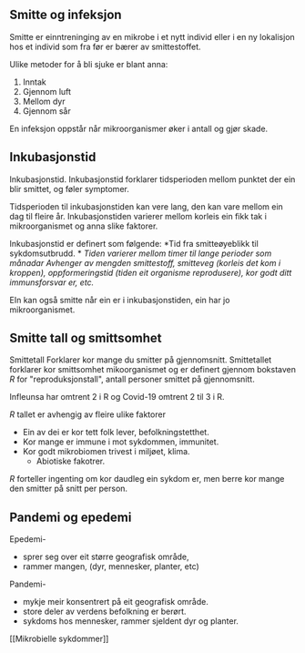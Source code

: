 
## Smitte og infeksjon

Smitte er einntreninging av en mikrobe i et nytt individ eller i en ny lokalisjon hos et individ som fra før er bærer av smittestoffet.

Ulike metoder for å bli sjuke er blant anna:
1. Inntak
2. Gjennom luft
3. Mellom dyr
4. Gjennom sår

En infeksjon oppstår når mikroorganismer øker i antall og gjør skade.

## Inkubasjonstid

Inkubasjonstid.
Inkubasjonstid forklarer tidsperioden mellom punktet der ein blir smittet, og føler symptomer.

Tidsperioden til inkubasjonstiden kan vere lang, den kan vare mellom ein dag til fleire år. Inkubasjonstiden varierer mellom korleis ein fikk tak i mikroorganismet og anna slike faktorer.



Inkubasjonstid er definert som følgende:
*Tid fra smitteøyeblikk til sykdomsutbrudd. *
*Tiden varierer mellom timer til lange perioder som månadar*
	*Avhenger av mengden smittestoff, smitteveg (korleis det kom i kroppen), oppformeringstid (tiden eit organisme reprodusere), kor godt ditt immunsforsvar er, etc.*


EIn kan også smitte når ein er i inkubasjonstiden, ein har jo mikroorganismet.

## Smitte tall og smittsomhet

Smittetall
Forklarer kor mange du smitter på gjennomsnitt. 
Smittetallet forklarer kor smittsomhet mikoorganismet og er definert gjennom bokstaven $R$ for "reproduksjonstall", antall personer smittet på gjennomsnitt.


Infleunsa har omtrent 2 i R
og Covid-19 omtrent 2 til 3 i R.

$R$ tallet er avhengig av fleire ulike faktorer 
* Ein av dei er kor tett folk lever, befolkningstetthet.
* Kor mange er immune i mot sykdommen, immunitet.
* Kor godt mikrobiomen trivest i miljøet, klima.
	* Abiotiske fakotrer.


$R$ forteller ingenting om kor daudleg ein sykdom er, men berre kor mange den smitter på snitt per person.

## Pandemi og epedemi

Epedemi-
* sprer seg over eit større geografisk område,
* rammer mangen, (dyr, mennesker, planter, etc)


Pandemi-
* mykje meir konsentrert på eit geografisk område.
* store deler av verdens befolkning er berørt.
* sykdoms hos mennesker, rammer sjeldent dyr og planter.


[[Mikrobielle sykdommer]]